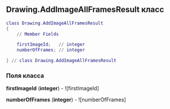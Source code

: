 ## Drawing.AddImageAllFramesResult класс


```lua
class Drawing.AddImageAllFramesResult
{
    // Member Fields

    firstImageId;   // integer
    numberOfFrames; // integer

} // class Drawing.AddImageAllFramesResult
```



### Поля класса

**firstImageId** (**integer**) - ![firstImageId]

**numberOfFrames** (**integer**) - ![numberOfFrames]



